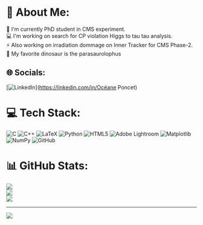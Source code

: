 # 💫 About Me:
🔭 I'm currently PhD student in CMS experiment.<br>💻 I'm working on search for CP violation Higgs to tau tau analysis.<br>⚡️ Also working on irradiation dommage on Inner Tracker for CMS Phase-2.<br>🦕 My favorite dinosaur is the parasaurolophus


## 🌐 Socials:
[![LinkedIn](https://img.shields.io/badge/LinkedIn-%230077B5.svg?logo=linkedin&logoColor=white)](https://linkedin.com/in/Océane Poncet) 

# 💻 Tech Stack:
![C](https://img.shields.io/badge/c-%2300599C.svg?style=plastic&logo=c&logoColor=white) ![C++](https://img.shields.io/badge/c++-%2300599C.svg?style=plastic&logo=c%2B%2B&logoColor=white) ![LaTeX](https://img.shields.io/badge/latex-%23008080.svg?style=plastic&logo=latex&logoColor=white) ![Python](https://img.shields.io/badge/python-3670A0?style=plastic&logo=python&logoColor=ffdd54) ![HTML5](https://img.shields.io/badge/html5-%23E34F26.svg?style=plastic&logo=html5&logoColor=white) ![Adobe Lightroom](https://img.shields.io/badge/Adobe%20Lightroom-31A8FF.svg?style=plastic&logo=Adobe%20Lightroom&logoColor=white) ![Matplotlib](https://img.shields.io/badge/Matplotlib-%23ffffff.svg?style=plastic&logo=Matplotlib&logoColor=black) ![NumPy](https://img.shields.io/badge/numpy-%23013243.svg?style=plastic&logo=numpy&logoColor=white) ![GitHub](https://img.shields.io/badge/github-%23121011.svg?style=plastic&logo=github&logoColor=white)
# 📊 GitHub Stats:
![](https://github-readme-stats.vercel.app/api?username=oponcet&theme=dark&hide_border=false&include_all_commits=true&count_private=true)<br/>
![](https://github-readme-streak-stats.herokuapp.com/?user=oponcet&theme=dark&hide_border=false)<br/>
![](https://github-readme-stats.vercel.app/api/top-langs/?username=oponcet&theme=dark&hide_border=false&include_all_commits=true&count_private=true&layout=compact)

---
[![](https://visitcount.itsvg.in/api?id=oponcet&icon=0&color=0)](https://visitcount.itsvg.in)

<!-- Proudly created with GPRM ( https://gprm.itsvg.in ) -->
